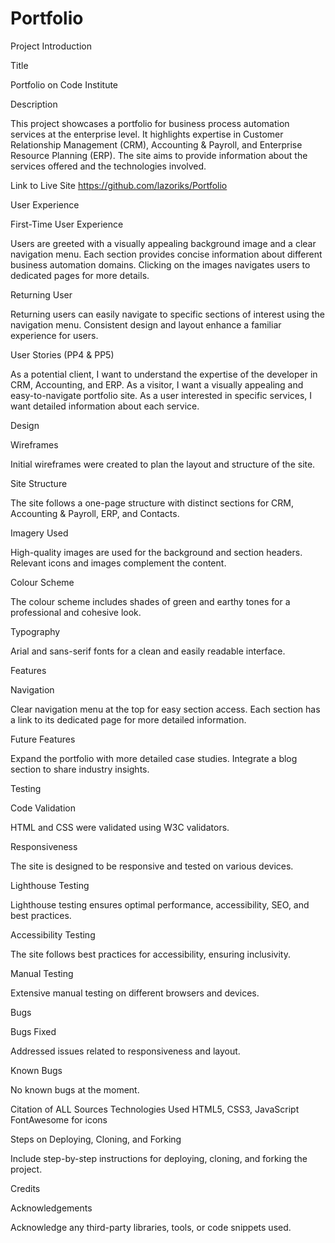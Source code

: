 # Portfolio
Project Introduction

Title

Portfolio on Code Institute

Description

This project showcases a portfolio for business process automation services at the enterprise level. It highlights expertise in Customer Relationship Management (CRM), Accounting & Payroll, and Enterprise Resource Planning (ERP). The site aims to provide information about the services offered and the technologies involved.

Link to Live Site
https://github.com/lazoriks/Portfolio

User Experience

First-Time User Experience

Users are greeted with a visually appealing background image and a clear navigation menu.
Each section provides concise information about different business automation domains.
Clicking on the images navigates users to dedicated pages for more details.

Returning User

Returning users can easily navigate to specific sections of interest using the navigation menu.
Consistent design and layout enhance a familiar experience for users.

User Stories (PP4 & PP5)

As a potential client, I want to understand the expertise of the developer in CRM, Accounting, and ERP.
As a visitor, I want a visually appealing and easy-to-navigate portfolio site.
As a user interested in specific services, I want detailed information about each service.

Design

Wireframes

Initial wireframes were created to plan the layout and structure of the site.

Site Structure

The site follows a one-page structure with distinct sections for CRM, Accounting & Payroll, ERP, and Contacts.

Imagery Used

High-quality images are used for the background and section headers.
Relevant icons and images complement the content.

Colour Scheme

The colour scheme includes shades of green and earthy tones for a professional and cohesive look.

Typography

Arial and sans-serif fonts for a clean and easily readable interface.

Features

Navigation

Clear navigation menu at the top for easy section access.
Each section has a link to its dedicated page for more detailed information.

Future Features

Expand the portfolio with more detailed case studies.
Integrate a blog section to share industry insights.

Testing

Code Validation

HTML and CSS were validated using W3C validators.

Responsiveness

The site is designed to be responsive and tested on various devices.

Lighthouse Testing

Lighthouse testing ensures optimal performance, accessibility, SEO, and best practices.

Accessibility Testing

The site follows best practices for accessibility, ensuring inclusivity.

Manual Testing

Extensive manual testing on different browsers and devices.

Bugs

Bugs Fixed

Addressed issues related to responsiveness and layout.

Known Bugs

No known bugs at the moment.

Citation of ALL Sources
Technologies Used
HTML5, CSS3, JavaScript
FontAwesome for icons

Steps on Deploying, Cloning, and Forking

Include step-by-step instructions for deploying, cloning, and forking the project.

Credits

Acknowledgements

Acknowledge any third-party libraries, tools, or code snippets used.